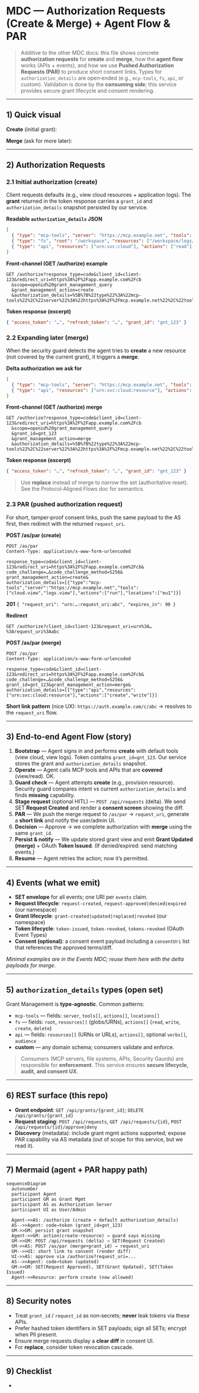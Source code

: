 # MDC — Authorization Requests (Create & Merge) + Agent Flow & PAR

> Additive to the other MDC docs: this file shows concrete **authorization requests** for **create** and **merge**, how the **agent flow** works (APIs + events), and how we use **Pushed Authorization Requests (PAR)** to produce short consent links. Types for `authorization_details` are open‑ended (e.g., `mcp-tools`, `fs`, `api`, or custom). Validation is done by the **consuming side**; this service provides secure grant lifecycle and consent rendering.

---

## 1) Quick visual

**Create** (initial grant):

**Merge** (ask for more later):

---

## 2) Authorization Requests

### 2.1 Initial authorization (create)

Client requests defaults (e.g., view cloud resources + application logs). The **grant** returned in the token response carries a `grant_id` and `authorization_details` snapshot persisted by our service.

**Readable ********`authorization_details`******** JSON**

```json
[
  { "type": "mcp-tools", "server": "https://mcp.example.net", "tools": ["cloud.view","logs.view"], "actions": ["run"], "locations": ["eu1"] },
  { "type": "fs", "root": "/workspace", "resources": ["/workspace/logs/*"], "actions": ["read"] },
  { "type": "api", "resources": ["urn:svc:cloud"], "actions": ["read"] }
]
```

**Front‑channel (GET /authorize) example**

```http
GET /authorize?response_type=code&client_id=client-123&redirect_uri=https%3A%2F%2Fapp.example.com%2Fcb
  &scope=openid%20grant_management_query
  &grant_management_action=create
  &authorization_details=%5B%7B%22type%22%3A%22mcp-tools%22%2C%22server%22%3A%22https%3A%2F%2Fmcp.example.net%22%2C%22tools%22%3A%5B%22cloud.view%22%2C%22logs.view%22%5D%2C%22actions%22%3A%5B%22run%22%5D%2C%22locations%22%3A%5B%22eu1%22%5D%7D%2C%7B%22type%22%3A%22fs%22%2C%22root%22%3A%22%2Fworkspace%22%2C%22resources%22%3A%5B%22%2Fworkspace%2Flogs%2F*%22%5D%2C%22actions%22%3A%5B%22read%22%5D%7D%2C%7B%22type%22%3A%22api%22%2C%22resources%22%3A%5B%22urn%3Asvc%3Acloud%22%5D%2C%22actions%22%3A%5B%22read%22%5D%7D%5D
```

**Token response (excerpt)**

```json
{ "access_token": "…", "refresh_token": "…", "grant_id": "gnt_123" }
```

### 2.2 Expanding later (merge)

When the security guard detects the agent tries to **create** a new resource (not covered by the current grant), it triggers a **merge**.

**Delta authorization we ask for**

```json
[
  { "type": "mcp-tools", "server": "https://mcp.example.net", "tools": ["cloud.create"], "actions": ["run"], "locations": ["eu1"] },
  { "type": "api", "resources": ["urn:svc:cloud:resource"], "actions": ["create","write"] }
]
```

**Front‑channel (GET /authorize) merge**

```http
GET /authorize?response_type=code&client_id=client-123&redirect_uri=https%3A%2F%2Fapp.example.com%2Fcb
  &scope=openid%20grant_management_query
  &grant_id=gnt_123
  &grant_management_action=merge
  &authorization_details=%5B%7B%22type%22%3A%22mcp-tools%22%2C%22server%22%3A%22https%3A%2F%2Fmcp.example.net%22%2C%22tools%22%3A%5B%22cloud.create%22%5D%2C%22actions%22%3A%5B%22run%22%5D%2C%22locations%22%3A%5B%22eu1%22%5D%7D%2C%7B%22type%22%3A%22api%22%2C%22resources%22%3A%5B%22urn%3Asvc%3Acloud%3Aresource%22%5D%2C%22actions%22%3A%5B%22create%22%2C%22write%22%5D%7D%5D
```

**Token response (excerpt)**

```json
{ "access_token": "…", "refresh_token": "…", "grant_id": "gnt_123" }
```

> Use **replace** instead of merge to *narrow* the set (authoritative reset). See the Protocol‑Aligned Flows doc for semantics.

### 2.3 PAR (pushed authorization request)

For short, tamper‑proof consent links, push the same payload to the AS first, then redirect with the returned `request_uri`.

**POST /as/par (create)**

```http
POST /as/par
Content-Type: application/x-www-form-urlencoded

response_type=code&client_id=client-123&redirect_uri=https%3A%2F%2Fapp.example.com%2Fcb&
code_challenge=…&code_challenge_method=S256&
grant_management_action=create&
authorization_details=[{"type":"mcp-tools","server":"https://mcp.example.net","tools":["cloud.view","logs.view"],"actions":["run"],"locations":["eu1"]}]
```

**201** `{ "request_uri": "urn:…:request_uri:abc", "expires_in": 90 }`

**Redirect**

```http
GET /authorize?client_id=client-123&request_uri=urn%3A…%3Arequest_uri%3Aabc
```

**POST /as/par (merge)**

```http
POST /as/par
Content-Type: application/x-www-form-urlencoded

response_type=code&client_id=client-123&redirect_uri=https%3A%2F%2Fapp.example.com%2Fcb&
code_challenge=…&code_challenge_method=S256&
grant_id=gnt_123&grant_management_action=merge&
authorization_details=[{"type":"api","resources":["urn:svc:cloud:resource"],"actions":["create","write"]}]
```

**Short link pattern** (nice UX): `https://auth.example.com/c/abc` → resolves to the `request_uri` flow.

---

## 3) End‑to‑end Agent Flow (story)

1. **Bootstrap** — Agent signs in and performs **create** with default tools (view cloud, view logs). Token contains `grant_id=gnt_123`. Our service stores the grant and `authorization_details` snapshot.
2. **Operate** — Agent calls MCP tools and APIs that are **covered** (view/read). OK.
3. **Guard check** — Agent attempts **create** (e.g., provision resource). Security guard compares intent vs current `authorization_details` and finds **missing** capability.
4. **Stage request** (optional HITL) — `POST /api/requests` (delta). We send SET **Request Created** and render a **consent screen** showing the diff.
5. **PAR** — We push the merge request to `/as/par` → `request_uri`, generate a **short link** and notify the user/admin UI.
6. **Decision** — Approve → we complete authorization with **merge** using the same `grant_id`.
7. **Persist & notify** — We update stored grant view and emit **Grant Updated (merge)** + OAuth **Token Issued**. (If denied/expired: send matching events.)
8. **Resume** — Agent retries the action; now it’s permitted.

---

## 4) Events (what we emit)

* **SET envelope** for all events; one URI per `events` claim.
* **Request lifecycle**: `request-created`, `request-approved|denied|expired` (our namespace)
* **Grant lifecycle**: `grant-created|updated|replaced|revoked` (our namespace)
* **Token lifecycle**: `token-issued`, `token-revoked`, `tokens-revoked` (OAuth Event Types)
* **Consent (optional)**: a consent event payload including a `consentUri` list that references the approved terms/diff.

*Minimal examples are in the Events MDC; reuse them here with the delta payloads for merge.*

---

## 5) `authorization_details` types (open set)

Grant Management is **type‑agnostic**. Common patterns:

* `mcp-tools` — fields: `server`, `tools[]`, `actions[]`, `locations[]`
* `fs` — fields: `root`, `resources[]` (globs/URNs), `actions[]` (`read`, `write`, `create`, `delete`)
* `api` — fields: `resources[]` (URNs or URLs), `actions[]`, optional `verbs[]`, `audience`
* **custom** — any domain schema; consumers validate and enforce.

> Consumers (MCP servers, file systems, APIs, Security Gaurds) are responsible for **enforcement**. This service ensures **secure lifecycle, audit, and consent UX**.

---

## 6) REST surface (this repo)

* **Grant endpoint**: `GET /api/grants/{grant_id}`; `DELETE /api/grants/{grant_id}`
* **Request staging**: `POST /api/requests`, `GET /api/requests/{id}`, `POST /api/requests/{id}/approve|deny`
* **Discovery** (metadata): include grant mgmt actions supported; expose PAR capability via AS metadata (out of scope for this service, but we read it).

---

## 7) Mermaid (agent + PAR happy path)

```mermaid
sequenceDiagram
  autonumber
  participant Agent
  participant GM as Grant Mgmt
  participant AS as Authorization Server
  participant UI as User/Admin

  Agent->>AS: /authorize (create + default authorization_details)
  AS-->>Agent: code→token (grant_id=gnt_123)
  GM->>GM: persist grant snapshot
  Agent->>GM: action(create-resource) → guard says missing
  GM->>GM: POST /api/requests (delta) → SET(Request Created)
  GM->>AS: POST /as/par (merge+grant_id) → request_uri
  GM-->>UI: short link to consent (render diff)
  UI->>AS: approve via /authorize?request_uri=...
  AS-->>Agent: code→token (updated)
  GM->>GM: SET(Request Approved), SET(Grant Updated), SET(Token Issued)
  Agent->>Resource: perform create (now allowed)
```

---

## 8) Security notes

* Treat `grant_id` / `request_id` as non‑secrets; **never** leak tokens via these APIs.
* Prefer hashed token identifiers in SET payloads; sign all SETs; encrypt when PII present.
* Ensure merge requests display a **clear diff** in consent UI.
* For **replace**, consider token revocation cascade.

---

## 9) Checklist

*
